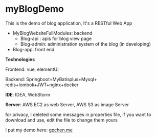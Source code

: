 # myBlogDemo

This is the demo of blog application, It's a RESTful Web App

- MyBlogWebsiteFullModules: backend 
  - Blog-api : apis for blog view page
  - Blog-admin: administration system of the blog (in developing)
- Blog-app: front end



**Technologies**

Frontend:  vue, elementUI

Backend: Springboot+MyBatisplus+Mysql+ redis+lombok+JWT+nginx+docker

**IDE**: IDEA, WebStorm

**Server**: AWS EC2 as web Server, AWS S3 as image Server


for privacy, I deleted some messages in properties file, if you want to download and use, edit the file to change them yours

I put my demo here: [gpchen.me](http://www.gpchen.me/#/)



